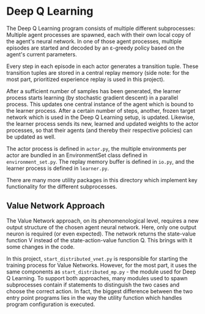 # Deep Q Learning

The Deep Q Learning program consists of multiple different subprocesses:
Multiple agent processes are spawned, each with their own local copy of the agent's neural network.
In one of those agent processes, multiple episodes are started and decoded by an ε-greedy policy based on the 
agent's current parameters.

Every step in each episode in each actor generates a transition tuple. These transition tuples are stored in a central
replay memory (side note: for the most part, prioritized experience replay is used in this project).

After a sufficient number of samples has been generated, the learner process starts learning (by stochastic gradient descent)
in a parallel process. This updates one central instance of the agent which is bound to the learner process. After a certain number of steps,
another, frozen target network which is used in the Deep Q Learning setup, is updated. Likewise, the learner process sends its new, learned and updated
weights to the actor processes, so that their agents (and thereby their respective policies) can be updated as well.

The actor process is defined in `actor.py`, the multiple environments per actor are bundled in an EnvironmentSet class defined in `environment_set.py`.
The replay memory buffer is defined in `io.py`, and the learner process is defined in `learner.py`.

There are many more utility packages in this directory which implement key functionality for the different subprocesses.

## Value Network Approach

The Value Network approach, on its phenomenological level, requires a new output structure of the chosen agent neural network.
Here, only one output neuron is required (or even expected). The network returns the state-value function V instead of the state-action-value function Q.
This brings with it some changes in the code.

In this project, `start_distributed_vnet.py` is responsible for starting the training process for Value Networks.
However, for the most part, it uses the same components as `start_distributed_mp.py` - the module used for Deep Q Learning.
To support both approaches, many modules used to spawn subprocesses contain if statements to distinguish the two cases and choose the correct action.
In fact, the biggest difference between the two entry point programs lies in the way the utility function which handles program configuration is executed. 